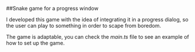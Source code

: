 ##Snake game for a progress window

I developed this game with the idea of integrating it in a progress dialog, so the user can play to something in order to scape from boredom.

The game is adaptable, you can check the *main.ts* file to see an example of how to set up the game.